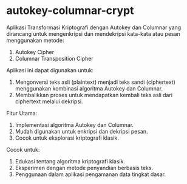 # autokey-columnar-crypt
Aplikasi Transformasi Kriptografi dengan Autokey dan Columnar yang dirancang untuk mengenkripsi dan mendekripsi kata-kata atau pesan menggunakan metode:
1) Autokey Cipher
2) Columnar Transposition Cipher

Aplikasi ini dapat digunakan untuk:
1. Mengonversi teks asli (plaintext) menjadi teks sandi (ciphertext) menggunakan kombinasi algoritma Autokey dan Columnar.
2. Membalikkan proses untuk mendapatkan kembali teks asli dari ciphertext melalui dekripsi.

Fitur Utama:
1. Implementasi algoritma Autokey dan Columnar.
2. Mudah digunakan untuk enkripsi dan dekripsi pesan.
3. Cocok untuk eksplorasi kriptografi klasik.

Cocok untuk:
1. Edukasi tentang algoritma kriptografi klasik.
2. Eksperimen dengan metode penyandian berbasis teks.
3. Penggunaan dalam aplikasi pengamanan data tingkat dasar.